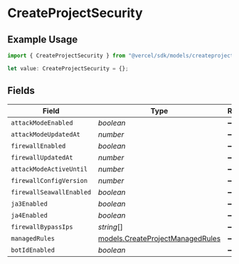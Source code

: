 # CreateProjectSecurity

## Example Usage

```typescript
import { CreateProjectSecurity } from "@vercel/sdk/models/createprojectop.js";

let value: CreateProjectSecurity = {};
```

## Fields

| Field                                                                      | Type                                                                       | Required                                                                   | Description                                                                |
| -------------------------------------------------------------------------- | -------------------------------------------------------------------------- | -------------------------------------------------------------------------- | -------------------------------------------------------------------------- |
| `attackModeEnabled`                                                        | *boolean*                                                                  | :heavy_minus_sign:                                                         | N/A                                                                        |
| `attackModeUpdatedAt`                                                      | *number*                                                                   | :heavy_minus_sign:                                                         | N/A                                                                        |
| `firewallEnabled`                                                          | *boolean*                                                                  | :heavy_minus_sign:                                                         | N/A                                                                        |
| `firewallUpdatedAt`                                                        | *number*                                                                   | :heavy_minus_sign:                                                         | N/A                                                                        |
| `attackModeActiveUntil`                                                    | *number*                                                                   | :heavy_minus_sign:                                                         | N/A                                                                        |
| `firewallConfigVersion`                                                    | *number*                                                                   | :heavy_minus_sign:                                                         | N/A                                                                        |
| `firewallSeawallEnabled`                                                   | *boolean*                                                                  | :heavy_minus_sign:                                                         | N/A                                                                        |
| `ja3Enabled`                                                               | *boolean*                                                                  | :heavy_minus_sign:                                                         | N/A                                                                        |
| `ja4Enabled`                                                               | *boolean*                                                                  | :heavy_minus_sign:                                                         | N/A                                                                        |
| `firewallBypassIps`                                                        | *string*[]                                                                 | :heavy_minus_sign:                                                         | N/A                                                                        |
| `managedRules`                                                             | [models.CreateProjectManagedRules](../models/createprojectmanagedrules.md) | :heavy_minus_sign:                                                         | N/A                                                                        |
| `botIdEnabled`                                                             | *boolean*                                                                  | :heavy_minus_sign:                                                         | N/A                                                                        |